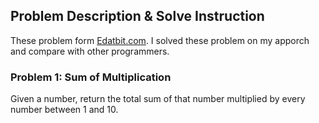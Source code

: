 ## Problem Description & Solve Instruction

These problem form [Edatbit.com](https://www.edabit.com). I solved these problem on my apporch and compare with other programmers.

### Problem 1: Sum of Multiplication

Given a number, return the total sum of that number multiplied by every number between 1 and 10.
